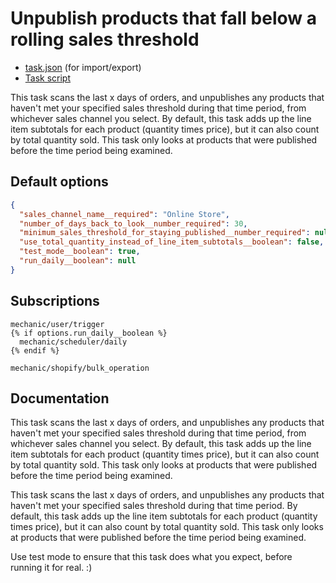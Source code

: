 # Unpublish products that fall below a rolling sales threshold

* [task.json](../../tasks/unpublish-products-that-fall-below-a-rolling-sales-threshold.json) (for import/export)
* [Task script](./script.liquid)

This task scans the last x days of orders, and unpublishes any products that haven't met your specified sales threshold during that time period, from whichever sales channel you select. By default, this task adds up the line item subtotals for each product (quantity times price), but it can also count by total quantity sold. This task only looks at products that were published before the time period being examined.

## Default options

```json
{
  "sales_channel_name__required": "Online Store",
  "number_of_days_back_to_look__number_required": 30,
  "minimum_sales_threshold_for_staying_published__number_required": null,
  "use_total_quantity_instead_of_line_item_subtotals__boolean": false,
  "test_mode__boolean": true,
  "run_daily__boolean": null
}
```

## Subscriptions

```liquid
mechanic/user/trigger
{% if options.run_daily__boolean %}
  mechanic/scheduler/daily
{% endif %}

mechanic/shopify/bulk_operation
```

## Documentation

This task scans the last x days of orders, and unpublishes any products that haven't met your specified sales threshold during that time period, from whichever sales channel you select. By default, this task adds up the line item subtotals for each product (quantity times price), but it can also count by total quantity sold. This task only looks at products that were published before the time period being examined.

This task scans the last x days of orders, and unpublishes any products that haven't met your specified sales threshold during that time period. By default, this task adds up the line item subtotals for each product (quantity times price), but it can also count by total quantity sold. This task only looks at products that were published before the time period being examined.

Use test mode to ensure that this task does what you expect, before running it for real. :)
